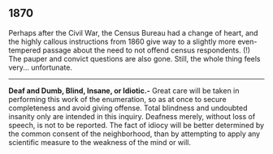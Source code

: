 
1870
------

Perhaps after the Civil War, the Census Bureau had a change of heart, and the highly callous instructions from 1860 give way to a slightly more even-tempered passage about the need to not offend census respondents. (!) The pauper and convict questions are also gone. Still, the whole thing feels very... unfortunate. 

------

**Deaf and Dumb, Blind, Insane, or Idiotic.-** Great care will be taken in performing this work of the enumeration, so as at once to secure completeness and avoid giving offense. Total blindness and undoubted insanity only are intended in this inquiry. Deafness merely, without loss of speech, is not to be reported. The fact of idiocy will be better determined by the common consent of the neighborhood, than by attempting to apply any scientific measure to the weakness of the mind or will.